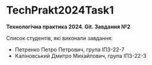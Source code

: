 # TechPrakt2024Task1
**Технологічна практика 2024. Git. Завдання №2**

Список студентів, які виконали завдання:
- Петренко Петро Петрович, група ІПЗ-22-7
- Каліновський Дмитро Михайлович, група ІПЗ-22-3